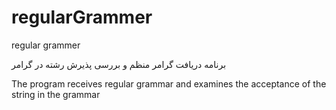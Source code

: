 # regularGrammer
regular grammer

برنامه دریافت گرامر منظم و بررسی پذیرش رشته در گرامر

The program receives regular grammar and examines the acceptance of the string in the grammar
